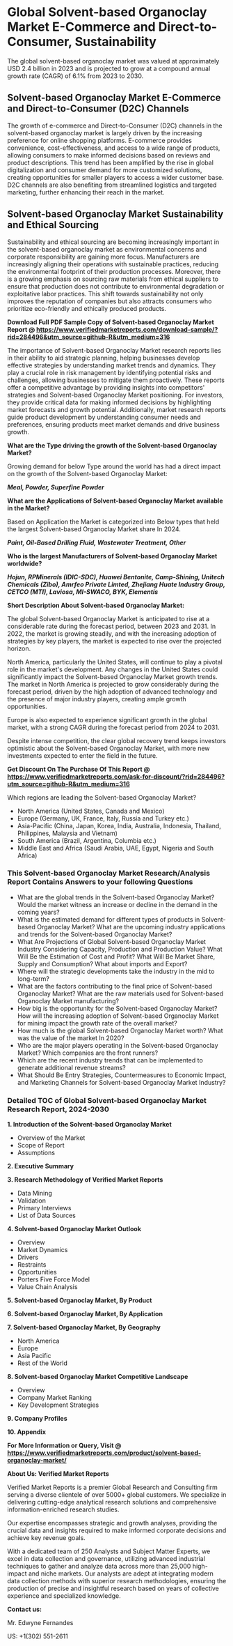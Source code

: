 <h1>Global Solvent-based Organoclay Market E-Commerce and Direct-to-Consumer, Sustainability</h1><p class=""><p>The global solvent-based organoclay market was valued at approximately USD 2.4 billion in 2023 and is projected to grow at a compound annual growth rate (CAGR) of 6.1% from 2023 to 2030.</p><h2>Solvent-based Organoclay Market E-Commerce and Direct-to-Consumer (D2C) Channels</h2><p>The growth of e-commerce and Direct-to-Consumer (D2C) channels in the solvent-based organoclay market is largely driven by the increasing preference for online shopping platforms. E-commerce provides convenience, cost-effectiveness, and access to a wide range of products, allowing consumers to make informed decisions based on reviews and product descriptions. This trend has been amplified by the rise in global digitalization and consumer demand for more customized solutions, creating opportunities for smaller players to access a wider customer base. D2C channels are also benefiting from streamlined logistics and targeted marketing, further enhancing their reach in the market.</p><h2>Solvent-based Organoclay Market Sustainability and Ethical Sourcing</h2><p>Sustainability and ethical sourcing are becoming increasingly important in the solvent-based organoclay market as environmental concerns and corporate responsibility are gaining more focus. Manufacturers are increasingly aligning their operations with sustainable practices, reducing the environmental footprint of their production processes. Moreover, there is a growing emphasis on sourcing raw materials from ethical suppliers to ensure that production does not contribute to environmental degradation or exploitative labor practices. This shift towards sustainability not only improves the reputation of companies but also attracts consumers who prioritize eco-friendly and ethically produced products.</p></p><p class=""><strong>Download Full PDF Sample Copy of Solvent-based Organoclay Market Report @ <a href="https://www.verifiedmarketreports.com/download-sample/?rid=284496&utm_source=github-R&utm_medium=316" target="_blank">https://www.verifiedmarketreports.com/download-sample/?rid=284496&utm_source=github-R&utm_medium=316</a></strong></p><p>The importance of&nbsp;Solvent-based Organoclay Market research reports lies in their ability to aid strategic planning, helping businesses develop effective strategies by understanding market trends and dynamics. They play a crucial role in risk management by identifying potential risks and challenges, allowing businesses to mitigate them proactively. These reports offer a competitive advantage by providing insights into competitors' strategies and Solvent-based Organoclay Market positioning. For investors, they provide critical data for making informed decisions by highlighting market forecasts and growth potential. Additionally, market research reports guide product development by understanding consumer needs and preferences, ensuring products meet market demands and drive business growth.</p><p><strong>What are the&nbsp;Type driving the growth of the Solvent-based Organoclay Market?</strong></p><p id="" class="">Growing demand for below Type around the world has had a direct impact on the growth of the Solvent-based Organoclay Market:</p><p class=""><em><strong>Meal, Powder, Superfine Powder</strong></em></p><p class=""><strong>What are the&nbsp;Applications&nbsp;of Solvent-based Organoclay Market available in the Market?</strong></p><p id="" class="">Based on Application the Market is categorized into Below types that held the largest Solvent-based Organoclay Market share In 2024.</p><p class=""><em><strong>Paint, Oil-Based Drilling Fluid, Wastewater Treatment, Other</strong></em></p><p class=""><strong>Who is the largest Manufacturers of Solvent-based Organoclay Market worldwide?</strong></p><p><em><strong>Hojun, RPMinerals (IDIC-SDC), Huawei Bentonite, Camp-Shining, Unitech Chemicals (Zibo), Amrfeo Private Limted, Zhejiang Huate Industry Group, CETCO (MTI), Laviosa, MI-SWACO, BYK, Elementis</strong></em></p><p id="" class=""><strong>Short Description About Solvent-based Organoclay Market:</strong></p><p>The global Solvent-based Organoclay Market is anticipated to rise at a considerable rate during the forecast period, between 2023 and 2031. In 2022, the market is growing steadily, and with the increasing adoption of strategies by key players, the market is expected to rise over the projected horizon.</p><p>North America, particularly the United States, will continue to play a pivotal role in the market's development. Any changes in the United States could significantly impact the Solvent-based Organoclay Market growth trends. The market in North America is projected to grow considerably during the forecast period, driven by the high adoption of advanced technology and the presence of major industry players, creating ample growth opportunities.</p><p>Europe is also expected to experience significant growth in the global market, with a strong CAGR during the forecast period from 2024 to 2031.</p><p>Despite intense competition, the clear global recovery trend keeps investors optimistic about the Solvent-based Organoclay Market, with more new investments expected to enter the field in the future.</p><p id="" class=""><strong>Get Discount On The Purchase Of This Report @ <a href="https://www.verifiedmarketreports.com/ask-for-discount/?rid=284496?utm_source=github-R&utm_medium=316" target="_blank">https://www.verifiedmarketreports.com/ask-for-discount/?rid=284496?utm_source=github-R&utm_medium=316</a></strong></p><p class="">Which regions are leading the Solvent-based Organoclay Market?</p><ul><li>North America (United States, Canada and Mexico)</li><li>Europe (Germany, UK, France, Italy, Russia and Turkey etc.)</li><li>Asia-Pacific (China, Japan, Korea, India, Australia, Indonesia, Thailand, Philippines, Malaysia and Vietnam)</li><li>South America (Brazil, Argentina, Columbia etc.)</li><li>Middle East and Africa (Saudi Arabia, UAE, Egypt, Nigeria and South Africa)</li></ul><h3 id="" class="">This Solvent-based Organoclay Market Research/Analysis Report Contains Answers to your following Questions</h3><ul><li>What are the global trends in the Solvent-based Organoclay Market? Would the market witness an increase or decline in the demand in the coming years?</li><li>What is the estimated demand for different types of products in Solvent-based Organoclay Market? What are the upcoming industry applications and trends for the Solvent-based Organoclay Market?</li><li>What Are Projections of Global Solvent-based Organoclay Market Industry Considering Capacity, Production and Production Value? What Will Be the Estimation of Cost and Profit? What Will Be Market Share, Supply and Consumption? What about imports and Export?</li><li>Where will the strategic developments take the industry in the mid to long-term?</li><li>What are the factors contributing to the final price of Solvent-based Organoclay Market? What are the raw materials used for Solvent-based Organoclay Market manufacturing?</li><li>How big is the opportunity for the Solvent-based Organoclay Market? How will the increasing adoption of Solvent-based Organoclay Market for mining impact the growth rate of the overall market?</li><li>How much is the global Solvent-based Organoclay Market worth? What was the value of the market In 2020?</li><li>Who are the major players operating in the Solvent-based Organoclay Market? Which companies are the front runners?</li><li>Which are the recent industry trends that can be implemented to generate additional revenue streams?</li><li>What Should Be Entry Strategies, Countermeasures to Economic Impact, and Marketing Channels for Solvent-based Organoclay Market Industry?</li></ul><h3 id="" class="">Detailed TOC of Global Solvent-based Organoclay Market Research Report, 2024-2030</h3><p id="" class=""><strong>1. Introduction of the Solvent-based Organoclay Market</strong></p><ul><li>Overview of the Market</li><li>Scope of Report</li><li>Assumptions</li></ul><p id="" class=""><strong>2. Executive Summary</strong></p><p id="" class=""><strong>3. Research Methodology of Verified Market Reports</strong></p><ul><li>Data Mining</li><li>Validation</li><li>Primary Interviews</li><li>List of Data Sources</li></ul><p id="" class=""><strong>4. Solvent-based Organoclay Market Outlook</strong></p><ul><li>Overview</li><li>Market Dynamics</li><li>Drivers</li><li>Restraints</li><li>Opportunities</li><li>Porters Five Force Model</li><li>Value Chain Analysis</li></ul><p id="" class=""><strong>5. Solvent-based Organoclay Market, By Product</strong></p><p id="" class=""><strong>6. Solvent-based Organoclay Market, By Application</strong></p><p id="" class=""><strong>7. Solvent-based Organoclay Market, By Geography</strong></p><ul><li>North America</li><li>Europe</li><li>Asia Pacific</li><li>Rest of the World</li></ul><p id="" class=""><strong>8. Solvent-based Organoclay Market Competitive Landscape</strong></p><ul><li>Overview</li><li>Company Market Ranking</li><li>Key Development Strategies</li></ul><p id="" class=""><strong>9. Company Profiles</strong></p><p id="" class=""><strong>10. Appendix</strong></p><p id="" class=""><strong>For More Information or Query, Visit @ <a href="https://www.verifiedmarketreports.com/product/solvent-based-organoclay-market/" target="_blank">https://www.verifiedmarketreports.com/product/solvent-based-organoclay-market/</a></strong></p><p id="" class=""><strong>About Us: Verified Market Reports</strong></p><p id="" class="">Verified Market Reports is a premier Global Research and Consulting firm serving a diverse clientele of over 5000+ global customers. We specialize in delivering cutting-edge analytical research solutions and comprehensive information-enriched research studies.</p><p id="" class="">Our expertise encompasses strategic and growth analyses, providing the crucial data and insights required to make informed corporate decisions and achieve key revenue goals.</p><p id="" class="">With a dedicated team of 250 Analysts and Subject Matter Experts, we excel in data collection and governance, utilizing advanced industrial techniques to gather and analyze data across more than 25,000 high-impact and niche markets. Our analysts are adept at integrating modern data collection methods with superior research methodologies, ensuring the production of precise and insightful research based on years of collective experience and specialized knowledge.</p><p id="" class=""><strong>Contact us:</strong></p><p id="" class="">Mr. Edwyne Fernandes</p><p id="" class="">US: +1(302) 551-2611</p>